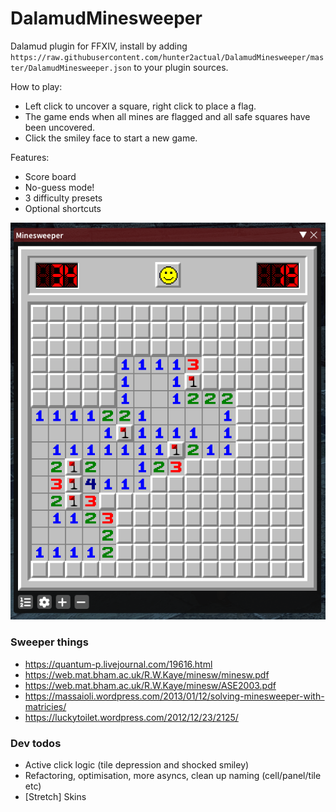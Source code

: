 # DalamudMinesweeper

Dalamud plugin for FFXIV, install by adding `https://raw.githubusercontent.com/hunter2actual/DalamudMinesweeper/master/DalamudMinesweeper.json` to your plugin sources.

How to play:
- Left click to uncover a square, right click to place a flag.
- The game ends when all mines are flagged and all safe squares have been uncovered.
- Click the smiley face to start a new game.

Features:
- Score board
- No-guess mode!
- 3 difficulty presets
- Optional shortcuts

![Minesweeper plugin screenshot](/images/screenshot.png?raw=true "Minesweeper plugin screenshot")

### Sweeper things
- https://quantum-p.livejournal.com/19616.html
- https://web.mat.bham.ac.uk/R.W.Kaye/minesw/minesw.pdf
- https://web.mat.bham.ac.uk/R.W.Kaye/minesw/ASE2003.pdf
- https://massaioli.wordpress.com/2013/01/12/solving-minesweeper-with-matricies/
- https://luckytoilet.wordpress.com/2012/12/23/2125/

### Dev todos
- Active click logic (tile depression and shocked smiley)
- Refactoring, optimisation, more asyncs, clean up naming (cell/panel/tile etc)
- [Stretch] Skins